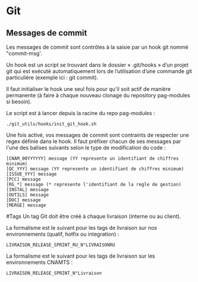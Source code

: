 # Git
## Messages de commit
Les messages de commit sont contrôles à la saisie par un hook git nommé "commit-msg'.

Un hook est un script se trouvant dans le dossier « .git/hooks » d’un projet git qui est exécuté automatiquement lors de l’utilisation d’une commande git particulière (exemple ici : git commit).

Il faut initialiser le hook une seul fois pour qu'il soit actif de manière permanente (à faire à chaque nouveau clonage du repository pag-modules si besoin).

Le script est à lancer depuis la racine du repo pag-modules :
```
./git_utils/hooks/init_git_hook.sh
```

Une fois activé, vos messages de commit sont contraints de respecter une regex définie dans le hook.
Il faut préfixer chacun de ses messages par l'une des balises suivants selon le type de modification du code :

```
[CNAM_00YYYYYY] message (YY represente un identifiant de chiffres minimum)
[QC_YYY] message (YY represente un identifiant de chiffres minimum)
[ISSUE_YYY] message
[PCC] message
[RG_*] message (* represente l'identifiant de la regle de gestion)
[INSTAL] message
[OUTILS] message
[DOC] message
[MERGE] message
```

#Tags
Un tag Git doit être créé à chaque livraison (interne ou au client).

La formalisme est le suivant pour les tags de livraison sur nos environnements (qualif, hotfix ou integration) :

```
LIVRAISON_RELEASE_SPRINT_RU_N°LIVRAISONRU
```

La formalisme est le suivant pour les tags de livraison sur les environnements CNAMTS :
```
LIVRAISON_RELEASE_SPRINT_N°Livraison
```